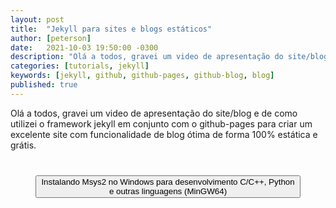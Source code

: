```yaml
---
layout: post
title:  "Jekyll para sites e blogs estáticos"
author: [peterson]
date:   2021-10-03 19:50:00 -0300
description: "Olá a todos, gravei um video de apresentação do site/blog e de como utilizei o framework jekyll em conjunto com o github-pages para criar um excelente site com funcionalidade de blog ótima de forma 100% estática e grátis."
categories: [tutorials, jekyll]
keywords: [jekyll, github, github-pages, github-blog, blog]
published: true
---
```


Olá a todos, gravei um video de apresentação do site/blog e de como utilizei o framework jekyll em conjunto com o github-pages para criar um excelente site com funcionalidade de blog ótima de forma 100% estática e grátis.

<div style="margin: 40px">
    <lite-youtube videoid="wvETU3rHp5s">
        <button type="button" class="lty-playbtn">
            <span class="lyt-visually-hidden">Instalando Msys2 no Windows para desenvolvimento C/C++, Python e outras linguagens (MinGW64)</span>
        </button>
    </lite-youtube>
</div>